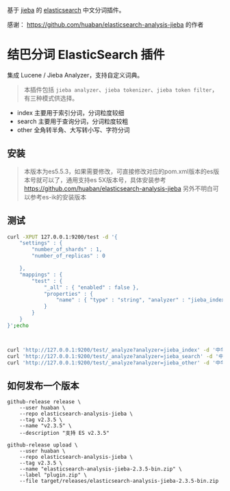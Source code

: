 基于 [jieba](https://github.com/fxsjy/jieba) 的 [elasticsearch](https://www.elastic.co/products/elasticsearch) 中文分词插件。

感谢：
https://github.com/huaban/elasticsearch-analysis-jieba 的作者

结巴分词 ElasticSearch 插件
===========================

集成 Lucene / Jieba Analyzer，支持自定义词典。




> 本插件包括 `jieba analyzer`、`jieba tokenizer`、`jieba token filter`，有三种模式供选择。

-	index 主要用于索引分词，分词粒度较细
-	search 主要用于查询分词，分词粒度较粗
-	other 全角转半角、大写转小写、字符分词

安装
----


> 本版本为es5.5.3，如果需要修改，可直接修改对应的pom.xml版本的es版本号就可以了，通用支持es 5X版本号，具体安装参考
https://github.com/huaban/elasticsearch-analysis-jieba
另外不明白可以参考es-ik的安装版本





测试
----

```sh
curl -XPUT 127.0.0.1:9200/test -d '{
    "settings" : {
        "number_of_shards" : 1,
        "number_of_replicas" : 0

    },
    "mappings" : {
        "test" : {
            "_all" : { "enabled" : false },
            "properties" : {
                "name" : { "type" : "string", "analyzer" : "jieba_index", "search_analyzer" : "jieba_search" }
            }
        }
    }
}';echo



curl 'http://127.0.0.1:9200/test/_analyze?analyzer=jieba_index' -d '中华人民共和国';echo
curl 'http://127.0.0.1:9200/test/_analyze?analyzer=jieba_search' -d '中华人民共和国';echo
curl 'http://127.0.0.1:9200/test/_analyze?analyzer=jieba_other' -d '中华人民共和国 HelLo';echo
```

如何发布一个版本
------


```
github-release release \
    --user huaban \
    --repo elasticsearch-analysis-jieba \
    --tag v2.3.5 \
    --name "v2.3.5" \
    --description "支持 ES v2.3.5"

github-release upload \
    --user huaban \
    --repo elasticsearch-analysis-jieba \
    --tag v2.3.5 \
    --name "elasticsearch-analysis-jieba-2.3.5-bin.zip" \
    --label "plugin.zip" \
    --file target/releases/elasticsearch-analysis-jieba-2.3.5-bin.zip
```


